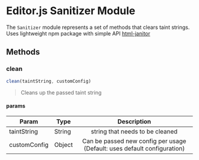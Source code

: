 # Editor.js Sanitizer Module

The `Sanitizer` module represents a set of methods that clears taint strings.
Uses lightweight npm package with simple API [html-janitor](https://www.npmjs.com/package/html-janitor)

## Methods 

### clean

```javascript
clean(taintString, customConfig)
```

> Cleans up the passed taint string
 
#### params

| Param        | Type | Description|
| -------------|------ |:-------------:|
| taintString  | String | string that needs to be cleaned|
| customConfig | Object | Can be passed new config per usage (Default: uses default configuration)|

